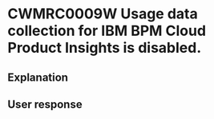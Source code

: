 # CWMRC0009W Usage data collection for IBM BPM Cloud Product Insights is disabled.

## Explanation

## User response